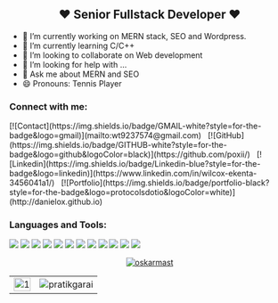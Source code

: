 <h2 align="center">❤️ Senior Fullstack Developer ❤️ </h2>

- 🔭 I’m currently working on MERN stack, SEO and Wordpress.
- 🌱 I’m currently learning C/C++
- 👯 I’m looking to collaborate on Web development
- 🤔 I’m looking for help with ...
- 💬 Ask me about MERN and SEO
- 😄 Pronouns: Tennis Player

<h3 align="left"> Connect with me: </h3>
<p align="left">
    [![Contact](https://img.shields.io/badge/GMAIL-white?style=for-the-badge&logo=gmail)](mailto:wt9237574@gmail.com) &nbsp;
    [![GitHub](https://img.shields.io/badge/GITHUB-white?style=for-the-badge&logo=github&logoColor=black)](https://github.com/poxii/) &nbsp;
    [![Linkedin](https://img.shields.io/badge/Linkedin-blue?style=for-the-badge&logo=linkedin)](https://www.linkedin.com/in/wilcox-ekenta-3456041a1/) &nbsp;
    [![Portfolio](https://img.shields.io/badge/portfolio-black?style=for-the-badge&logo=protocolsdotio&logoColor=white)](http://danielox.github.io) &nbsp;

</p>

<h3 align="left">Languages and Tools:</h3>
<p align="left">

<div>
    <img margin="20" src="https://img.shields.io/badge/HTML5-E34F26.svg?style=for-the-badge&logo=HTML5&logoColor=white"/>
    <img src="https://img.shields.io/badge/CSS3-1572B6.svg?style=for-the-badge&logo=CSS3&logoColor=white"/>
    <img src="https://img.shields.io/badge/Tailwind%20CSS-06B6D4.svg?style=for-the-badge&logo=Tailwind-CSS&logoColor=white"/>
    <img src="https://img.shields.io/badge/JavaScript-F7DF1E.svg?style=for-the-badge&logo=JavaScript&logoColor=black"/>
    <img src="https://img.shields.io/badge/React-61DAFB.svg?style=for-the-badge&logo=React&logoColor=black"/>
    <img src="https://img.shields.io/badge/Next.js-000000.svg?style=for-the-badge&logo=nextdotjs&logoColor=white"/>
    <img src="https://img.shields.io/badge/TypeScript-3178C6.svg?style=for-the-badge&logo=TypeScript&logoColor=white"/>
    <img src="https://img.shields.io/badge/Express-000000.svg?style=for-the-badge&logo=Express&logoColor=white"/>
    <img src="https://img.shields.io/badge/Node.js-339933.svg?style=for-the-badge&logo=nodedotjs&logoColor=white"/>
    <img src="https://img.shields.io/badge/MongoDB-47A248.svg?style=for-the-badge&logo=MongoDB&logoColor=white"/>
    <img src="https://img.shields.io/badge/Git-F05032.svg?style=for-the-badge&logo=Git&logoColor=white"/>
    <img src="https://img.shields.io/badge/GitHub-181717.svg?style=for-the-badge&logo=GitHub&logoColor=white"/>
</div>

</p>


<p align="center"  >
    <a href="https://github.com/ryo-ma/github-profile-trophy"><img
            src="https://github-profile-trophy.vercel.app/?username=oskarmast&theme=matrix&margin-h=15&column=4&margin-w=10" alt="oskarmast" /></a>
</p>

<table>
  <tr>
    <td><img src="https://github-readme-stats.vercel.app/api?username=oskarmast&theme=blue-green&show_icons=true&include_all_commits=true&count_private=true"  display=block width=100% height=auto alt="1"></td>
    <td><img align="center" src="https://github-readme-streak-stats.herokuapp.com/?user=oskarmast&theme=blue-green" alt="pratikgarai" /></td>
   </tr>
</table>
